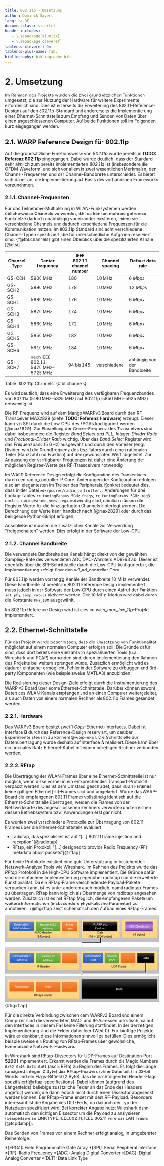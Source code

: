 ```yaml
---
title: 802.11p - Umsetzung
author: Dominik Bayerl
lang: de-DE
documentclass: scrartcl
header-includes:
   - \usepackage{siunitx}
   - \usepackage{cleveref}
tablenos-cleveref: On
tablenos-plus-name: Tab.
bibliography: bibliography.bib
---
```


# 2. Umsetzung

Im Rahmen des Projekts wurden die zwei grundsätzlichen Funktionen umgesetzt, die zur Nutzung der Hardware für weitere Experimente erforderlich sind. Dies ist einerseits die Erweiterung des 802.11-Reference-Designs auf den 802.11p-Standard und andererseits die Implementierung einer Ethernet-Schnittstelle zum Empfang und Senden von Daten über einen angeschlossenen Computer. Auf beide Funktionen soll im Folgenden kurz eingegangen werden.

## 2.1. WARP Reference Design für 802.11p

Auf die grundsätzliche Funktionsweise von *802.11p* wurde bereits in **TODO: Referenz 802.11p** eingegangen. Dabei wurde deutlich, dass der Standard sehr ähnlich zum bereits implementierten *802.11a* ist (insbesondere die OFDM-Waveform) und sich vor allem in zwei wesentlichen Merkmalen, den Channel-Frequenzen und der Channel-Bandbreite unterscheidet.
Es bietet sich daher an, die Implementierung auf Basis des vorhandenen Frameworks vorzunehmen.

### 2.1.1. Channel-Frequenzen

Für das Teilnehmer-Multiplexing in WLAN-Funksystemen werden üblicherweise Channels verwendet, d.h. es können mehrere getrennte Funknetze dadurch unabhängig voneinander existieren, indem sie verschiedene Channels und dadurch verschiedene Frequenzen für die Kommunikation nutzen.
Im 802.11p Standard sind acht verschiedene Channel-Typen spezifiziert, die für unterschiedliche Aufgaben reserviert sind. {*@tbl:channels} gibt einen Überblick über die spezifizierten Kanäle [@etsi].


| Channel Type | Center frequency                                      | IEEE 802.11 channel number | Channel spacing        | Default data rate               |
|--------------|-------------------------------------------------------|----------------------------|------------------------|---------------------------------|
| G5-CCH       | $\SI{5900}{\mega\hertz}$                              | 180                        | $\SI{10}{\mega\hertz}$ | $\SI{6}{Mbps}$                  |
| G5-SCH2      | $\SI{5890}{\mega\hertz}$                              | 178                        | $\SI{10}{\mega\hertz}$ | $\SI{12}{Mbps}$                 |
| G5-SCH1      | $\SI{5880}{\mega\hertz}$                              | 176                        | $\SI{10}{\mega\hertz}$ | $\SI{6}{Mbps}$                  |
| G5-SCH3      | $\SI{5870}{\mega\hertz}$                              | 174                        | $\SI{10}{\mega\hertz}$ | $\SI{6}{Mbps}$                  |
| G5-SCH4      | $\SI{5860}{\mega\hertz}$                              | 172                        | $\SI{10}{\mega\hertz}$ | $\SI{6}{Mbps}$                  |
| G5-SCH5      | $\SI{5850}{\mega\hertz}$                              | 182                        | $\SI{10}{\mega\hertz}$ | $\SI{6}{Mbps}$                  |
| G5-SCH6      | $\SI{5910}{\mega\hertz}$                              | 184                        | $\SI{10}{\mega\hertz}$ | $\SI{6}{Mbps}$                  |
| G5-SCH7      | nach IEEE 802.11, $\SIrange{5470}{5725}{\mega\hertz}$ | 94 bis 145                 | verschiedene           | abhängig von der Bandbreite     |

Table: 802.11p Channels. {#tbl:channels}

Es wird deutlich, dass eine Erweiterung des verfügbaren Frequenzbandes von 802.11a ($\SIrange{5180}{5825}{\mega\hertz}$) auf 802.11p ($\SIrange{5850}{5925}{\mega\hertz}$) notwendig ist.


Die RF-Frequenz wird auf dem Mango WARPv3 Board durch den RF-Transceiver MAX2829 (siehe **TODO: Referenz Hardware**) erzeugt.
Dieser kann via SPI durch die Low-CPU des FPGAs konfiguriert werden [@max2829]. Zur Einstellung der Center-Frequenz des Transceivers sind dabei insbesondere die Register *Band Select and PLL*, *Integer-Divider Ratio* und *Fractional-Divider Ratio* wichtig. Über das *Band Select* Register wird das Frequenzband ($\SI{5}{\giga\hertz}$) ausgewählt und durch den Vorteiler (engl. Divider) wird die Grundfrequenz des Oszillators durch einen rationalen Teiler (Ganzzahl und Fraktion) auf den gewünschten Wert abgeleitet.
Zur Anpassung der verfügbaren Frequenzen ist daher eine Änderung der möglichen Register-Werte des RF-Transceivers notwendig.

Im WARP Reference Design erfolgt die Konfiguration des Transceivers durch den radio_controller IP Core. Änderungen der Konfiguration erfolgen also am elegantesten im Treiber des Peripherals.
Konkret bedeutet dies, dass in der Datei `edk/pcores/radio_controller.c` Änderungen für drei Lookup-Tables `rc_tuningParams_5GHz_freqs`, `rc_tuningParams_5GHz_reg3` und `rc_tuningParams_5GHz_reg4` notwendig sind, nämlich müssen die Register-Werte für die hinzugefügten Channels hinterlegt werden.
Die Berechnung der Werte kann händisch nach [@max2829] oder durch das beiligende Python-Skript erfolgen.

Anschließend müssen die zusätzlichen Kanäle zur Verwendung "freigeschalten" werden. Dies erfolgt in der Software der Low-CPU.

### 2.1.2. Channel Bandbreite
Die verwendete Bandbreite des Kanals hängt direkt von der gewählten Sampling-Rate des verwendeten ADC/DAC-Wandlers AD9963 ab.
Dieser ist ebenfalls über die SPI-Schnittstelle durch die Low-CPU konfigurierbar, die Implementierung erfolgt über den w3_ad_controller Core.

Für 802.11p werden vorrangig Kanäle der Bandbreite $\SI{10}{\mega\hertz}$ verwendet. Diese Bandbreite ist bereits im 802.11 Reference Design implementiert, muss jedoch in der Software der Low-CPU durch einen Aufruf der Funktion `set_phy_samp_rate()` aktiviert werden. Der $\SI{10}{\mega\hertz}$-Modus wird dabei durch die Konstante `PHY_10M` ausgewählt.

Im 802.11p Reference Design wird ist dies im *wlan_mac_low_11p*-Projekt implementiert.

## 2.2. Ethernet-Schnittstelle
Für das Projekt wurde beschlossen, dass die Umsetzung von Funktionalität möglichst auf einem normalen Computer erfolgen soll. Die Gründe dafür sind, dass dort bereits eine Vielzahl von spezialisierten Tools (u.a. Wireshark und PCAP) vorhanden sind, deren Implementierung den Rahmen des Projekts bei weitem sprengen würde. Zusätzlich ermöglicht wird es dadurch einfacher ermöglicht, Fehler in der Software zu debuggen und 3rd-party Komponenten (wie beispielsweise MATLAB) anzubinden.

Die Realisierung dieser Design-Ziele erfolgt durch die Instrumentierung des WARP v3 Board über eome Ethernet-Schnittstelle. Darüber können sowohl Daten des WLAN-Kanals empfangen und an einen Computer weitergeleitet, als auch Daten von einem normalen Rechner als 802.11p Frames gesendet werden.

### 2.2.1. Hardware
Das WARPv3 Board besitzt zwei $\SI{1}{Gbps}$-Ethernet-Interfaces. Dabei ist Interface **B** durch das Reference-Design reserviert, um darüber Experimente steuern zu können[@warp-exp]. Die Schnittstelle zur Datenübertragung wurde deshalb auf Interface **A** realisiert. Diese kann über ein normales RJ45 Ethernet-Kabel mit einem beliebigen Rechner verbunden werden.

### 2.2.2. RFtap
Die Übertragung der WLAN-Frames über eine Ethernet-Schnittstelle ist nur möglich, wenn diese vorher in ein entsprechendes Transport-Protokoll verpackt werden. Dies ist dem Umstand geschuldet, dass 802.11-Frames keine gültigen Ethernet(-II)-Frames sind und umgekehrt. Würde das WARP-Board die empfangenen 802.11 Frames vollständig identisch auf die Ethernet-Schnittstelle übertragen, werden die Frames von der Netzwerkkarte des angeschlossenen Rechners verworfen und erreichen dessen Betriebssystem bzw. Anwendungen erst gar nicht.

Es wurden zwei verschiedene Protokolle zur Übertragung von 802.11 Frames über die Ethernet-Schnittstelle evaluiert:
- radiotap, das spezialisiert ist auf "[...] 802.11 frame injection and reception"[@radiotap]
- RFtap, ein Protokoll "[...] designed to provide Radio Frequency (RF) metadata about packets"[@rftap]

Für beide Protokolle existiert eine gute Unterstützung in bestehenden Netzwerk-Analyse Tools wie Wireshark. Im Rahmen des Projekts wurde das *RFtap* Protokoll in die High-CPU Software implementiert. Die Gründe dafür sind die einfachere Implementierung gegenüber radiotap und die erweiterte Funktionalität. Da ein RFtap-Frame verschiedenste Payload-Pakete verpacken kann, ist es unter anderem auch möglich, damit radiotap-Frames zu übertragen.
RFtap kann folglich als Obermenge von radiotap angesehen werden. Zusätzlich ist es mit RFtap Möglich, die empfangenen Pakete um weitere Informationen (insbesondere physikalische Parameter) zu annotieren. +@fig:rftap zeigt schematisch den Aufbau eines RFtap-Frames.

![RFtap Frame Aufbau.](rftap.png){#fig:rftap}

Für die direkte Verbindung zwischen dem WARPv3 Board und einem Computer sind die verwendeten MAC- und IP-Adressen unkritisch, da auf den Interfaces in diesem Fall keine Filterung stattfindet. In der derzeitigen Implementierung sind die Felder daher leer (Wert 0). Für künftige Projekte wäre es denkbar, diese Informationen sinnvoll zu befüllen. Dies ermöglicht beispielsweise ein Routing von RFtap-Frames über gewöhnliche, kommerzielle Netzwerk-Hardware.

In Wireshark sind RFtap-Dissectors für UDP-Frames auf Destination-Port **52001** implementiert. Erkannt werden die Frames durch die Magic Numbers `0x52 0x46 0x74 0x61` (ascii: RFta) zu Beginn des Frames. Es folgt die Länge (unsigned integer, 2 Byte) des RFtap-Headers (ohne Datenteil!) in 32-bit Words und ein Flags-Bitfield (2 Byte), das die nachfolgenden Header-Flags spezifiziert[@rftap-specifications]. Dabei können (aufgrund des Längenfelds) beliebige zusätzliche Felder an das Ende des Headers angefügt werden, die dann jedoch nicht durch einen Dissector abgedeckt werden können. Der RFtap-Frame endet mit dem RF-Payload. Besonders interessant ist die Angabe des DLT-Felds, da dadurch der Typ der Nutzdaten spezifiziert wird. Bei korrekter Angabe nutzt Wireshark dann automatisch den richtigen Dissector um die Payload zu analysieren (beispielsweise LINKTYPE_IEEE802_11, IEEE 802.11 wireless LAN Frame [@tcpdump]).

Das Senden von Frames von einem Rechner erfolgt analog, in umgekehrter Reihenfolge.

*[FPGA]: Field Programmable Gate Array
*[SPI]: Serial Peripheral Interface
*[RF]: Radio Frequency
*[ADC]: Analog Digital Converter
*[DAC]: Digital Analog Converter
*[DLT]: Data Link Type
